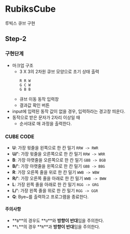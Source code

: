 # RubiksCube
루빅스 큐브 구현

## Step-2
### 구현단계
- 마크업 구조
  - 3 X 3의 2차원 큐브 모양으로 초기 상태 출력
    ```
    R R W
    G C W
    G B B
    ```
  - 큐브 이동 동작 입력창
  - 결과값 확인 버튼
- input에 입력된 동작 값이 없을 경우, 입력하라는 경고창 띄운다.
- 동작으로 받은 문자가 2자리 이상일 때 
  - 순서대로 매 과정을 출력한다.

### CUBE CODE
- **U**: 가장 윗줄을 왼쪽으로 한 칸 밀기 `RRW -> RWR`
- **U/'**: 가장 윗줄을 오른쪽으로 한 칸 밀기 `RRW -> WRR`
- **B**: 가장 아랫줄을 오른쪽으로 한 칸 밀기 `GBB -> BGB`
- **B/'**: 가장 아랫줄을 왼쪽으로 한 칸 밀기 `GBB -> BBG`
- **R**: 가장 오른쪽 줄을 위로 한 칸 밀기 `WWB -> WBW`
- **R/'**: 가장 오른쪽 줄을 아래로 한 칸 밀기 `WWB -> BWW`
- **L**: 가장 왼쪽 줄을 아래로 한 칸 밀기 `RGG -> GRG`
- **L/'**: 가장 왼쪽 줄을 위로 한 칸 밀기 `RGG -> GGR`
- **Q**: Bye~를 출력하고 프로그램을 종료한다.

#### 주의사항
  - **`B`**의 경우도 **`U`**와 **방향이 반대**임을 주의한다.
  - **`L`**의 경우 **`R`**과 **방향이 반대**임을 주의한다.
